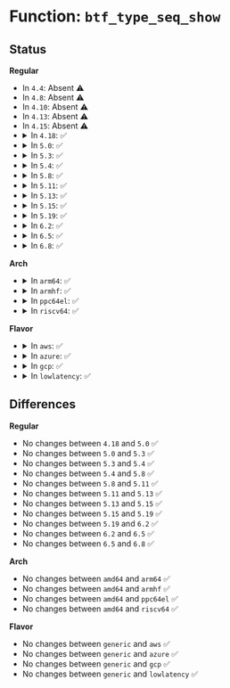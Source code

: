 # Function: <code>btf_type_seq_show</code>

## Status
<b>Regular</b>
<ul>
<li>
In <code>4.4</code>: Absent ⚠️
</li>
<li>
In <code>4.8</code>: Absent ⚠️
</li>
<li>
In <code>4.10</code>: Absent ⚠️
</li>
<li>
In <code>4.13</code>: Absent ⚠️
</li>
<li>
In <code>4.15</code>: Absent ⚠️
</li>
<li>
<details>
<summary>In <code>4.18</code>: ✅</summary>

```c
void btf_type_seq_show(const struct btf *btf, u32 type_id, void *obj, struct seq_file *m);
```

**Collision:** Unique Global

**Inline:** No

**Transformation:** False

**Instances:**

```
In kernel/bpf/btf.c (ffffffff811c87b0)
Location: kernel/bpf/btf.c:2229
Inline: False
Direct callers:
  - kernel/bpf/arraymap.c:array_map_seq_show_elem
```
**Symbols:**

```
ffffffff811c87b0-ffffffff811c87f5: btf_type_seq_show (STB_GLOBAL)
```
</details>
</li>
<li>
<details>
<summary>In <code>5.0</code>: ✅</summary>

```c
void btf_type_seq_show(const struct btf *btf, u32 type_id, void *obj, struct seq_file *m);
```

**Collision:** Unique Global

**Inline:** No

**Transformation:** False

**Instances:**

```
In kernel/bpf/btf.c (ffffffff811dc600)
Location: kernel/bpf/btf.c:2881
Inline: False
Direct callers:
  - kernel/bpf/hashtab.c:htab_percpu_map_seq_show_elem
  - kernel/bpf/hashtab.c:htab_percpu_map_seq_show_elem
  - kernel/bpf/hashtab.c:htab_map_seq_show_elem
  - kernel/bpf/hashtab.c:htab_map_seq_show_elem
  - kernel/bpf/arraymap.c:prog_array_map_seq_show_elem
  - kernel/bpf/arraymap.c:percpu_array_map_seq_show_elem
  - kernel/bpf/arraymap.c:array_map_seq_show_elem
  - kernel/bpf/local_storage.c:cgroup_storage_seq_show_elem
  - kernel/bpf/local_storage.c:cgroup_storage_seq_show_elem
  - kernel/bpf/local_storage.c:cgroup_storage_seq_show_elem
```
**Symbols:**

```
ffffffff811dc600-ffffffff811dc645: btf_type_seq_show (STB_GLOBAL)
```
</details>
</li>
<li>
<details>
<summary>In <code>5.3</code>: ✅</summary>

```c
void btf_type_seq_show(const struct btf *btf, u32 type_id, void *obj, struct seq_file *m);
```

**Collision:** Unique Global

**Inline:** No

**Transformation:** False

**Instances:**

```
In kernel/bpf/btf.c (ffffffff811f1d60)
Location: kernel/bpf/btf.c:3371
Inline: False
Direct callers:
  - kernel/bpf/hashtab.c:htab_percpu_map_seq_show_elem
  - kernel/bpf/hashtab.c:htab_percpu_map_seq_show_elem
  - kernel/bpf/hashtab.c:htab_map_seq_show_elem
  - kernel/bpf/hashtab.c:htab_map_seq_show_elem
  - kernel/bpf/arraymap.c:prog_array_map_seq_show_elem
  - kernel/bpf/arraymap.c:percpu_array_map_seq_show_elem
  - kernel/bpf/arraymap.c:array_map_seq_show_elem
  - kernel/bpf/local_storage.c:cgroup_storage_seq_show_elem
  - kernel/bpf/local_storage.c:cgroup_storage_seq_show_elem
  - kernel/bpf/local_storage.c:cgroup_storage_seq_show_elem
```
**Symbols:**

```
ffffffff811f1d60-ffffffff811f1da8: btf_type_seq_show (STB_GLOBAL)
```
</details>
</li>
<li>
<details>
<summary>In <code>5.4</code>: ✅</summary>

```c
void btf_type_seq_show(const struct btf *btf, u32 type_id, void *obj, struct seq_file *m);
```

**Collision:** Unique Global

**Inline:** No

**Transformation:** False

**Instances:**

```
In kernel/bpf/btf.c (ffffffff811fe470)
Location: kernel/bpf/btf.c:3370
Inline: False
Direct callers:
  - kernel/bpf/hashtab.c:htab_percpu_map_seq_show_elem
  - kernel/bpf/hashtab.c:htab_percpu_map_seq_show_elem
  - kernel/bpf/hashtab.c:htab_map_seq_show_elem
  - kernel/bpf/hashtab.c:htab_map_seq_show_elem
  - kernel/bpf/arraymap.c:prog_array_map_seq_show_elem
  - kernel/bpf/arraymap.c:percpu_array_map_seq_show_elem
  - kernel/bpf/arraymap.c:array_map_seq_show_elem
  - kernel/bpf/local_storage.c:cgroup_storage_seq_show_elem
  - kernel/bpf/local_storage.c:cgroup_storage_seq_show_elem
  - kernel/bpf/local_storage.c:cgroup_storage_seq_show_elem
```
**Symbols:**

```
ffffffff811fe470-ffffffff811fe4b8: btf_type_seq_show (STB_GLOBAL)
```
</details>
</li>
<li>
<details>
<summary>In <code>5.8</code>: ✅</summary>

```c
void btf_type_seq_show(const struct btf *btf, u32 type_id, void *obj, struct seq_file *m);
```

**Collision:** Unique Global

**Inline:** No

**Transformation:** False

**Instances:**

```
In kernel/bpf/btf.c (ffffffff81225d60)
Location: kernel/bpf/btf.c:4562
Inline: False
Direct callers:
  - kernel/bpf/hashtab.c:htab_percpu_map_seq_show_elem
  - kernel/bpf/hashtab.c:htab_percpu_map_seq_show_elem
  - kernel/bpf/hashtab.c:htab_map_seq_show_elem
  - kernel/bpf/hashtab.c:htab_map_seq_show_elem
  - kernel/bpf/arraymap.c:prog_array_map_seq_show_elem
  - kernel/bpf/arraymap.c:percpu_array_map_seq_show_elem
  - kernel/bpf/arraymap.c:array_map_seq_show_elem
  - kernel/bpf/local_storage.c:cgroup_storage_seq_show_elem
  - kernel/bpf/local_storage.c:cgroup_storage_seq_show_elem
  - kernel/bpf/local_storage.c:cgroup_storage_seq_show_elem
  - kernel/bpf/bpf_struct_ops.c:bpf_struct_ops_map_seq_show_elem
```
**Symbols:**

```
ffffffff81225d60-ffffffff81225da8: btf_type_seq_show (STB_GLOBAL)
```
</details>
</li>
<li>
<details>
<summary>In <code>5.11</code>: ✅</summary>

```c
void btf_type_seq_show(const struct btf *btf, u32 type_id, void *obj, struct seq_file *m);
```

**Collision:** Unique Global

**Inline:** No

**Transformation:** False

**Instances:**

```
In kernel/bpf/btf.c (ffffffff8122c7c0)
Location: kernel/bpf/btf.c:5518
Inline: False
Direct callers:
  - kernel/bpf/hashtab.c:htab_percpu_map_seq_show_elem
  - kernel/bpf/hashtab.c:htab_percpu_map_seq_show_elem
  - kernel/bpf/hashtab.c:htab_map_seq_show_elem
  - kernel/bpf/hashtab.c:htab_map_seq_show_elem
  - kernel/bpf/arraymap.c:prog_array_map_seq_show_elem
  - kernel/bpf/arraymap.c:percpu_array_map_seq_show_elem
  - kernel/bpf/arraymap.c:array_map_seq_show_elem
  - kernel/bpf/local_storage.c:cgroup_storage_seq_show_elem
  - kernel/bpf/local_storage.c:cgroup_storage_seq_show_elem
  - kernel/bpf/local_storage.c:cgroup_storage_seq_show_elem
  - kernel/bpf/bpf_struct_ops.c:bpf_struct_ops_map_seq_show_elem
```
**Symbols:**

```
ffffffff8122c7c0-ffffffff8122c7d6: btf_type_seq_show (STB_GLOBAL)
```
</details>
</li>
<li>
<details>
<summary>In <code>5.13</code>: ✅</summary>

```c
void btf_type_seq_show(const struct btf *btf, u32 type_id, void *obj, struct seq_file *m);
```

**Collision:** Unique Global

**Inline:** No

**Transformation:** False

**Instances:**

```
In kernel/bpf/btf.c (ffffffff81231580)
Location: kernel/bpf/btf.c:5711
Inline: False
Direct callers:
  - kernel/bpf/hashtab.c:htab_percpu_map_seq_show_elem
  - kernel/bpf/hashtab.c:htab_percpu_map_seq_show_elem
  - kernel/bpf/hashtab.c:htab_map_seq_show_elem
  - kernel/bpf/hashtab.c:htab_map_seq_show_elem
  - kernel/bpf/arraymap.c:prog_array_map_seq_show_elem
  - kernel/bpf/arraymap.c:percpu_array_map_seq_show_elem
  - kernel/bpf/arraymap.c:array_map_seq_show_elem
  - kernel/bpf/local_storage.c:cgroup_storage_seq_show_elem
  - kernel/bpf/local_storage.c:cgroup_storage_seq_show_elem
  - kernel/bpf/local_storage.c:cgroup_storage_seq_show_elem
  - kernel/bpf/bpf_struct_ops.c:bpf_struct_ops_map_seq_show_elem
```
**Symbols:**

```
ffffffff81231580-ffffffff81231596: btf_type_seq_show (STB_GLOBAL)
```
</details>
</li>
<li>
<details>
<summary>In <code>5.15</code>: ✅</summary>

```c
void btf_type_seq_show(const struct btf *btf, u32 type_id, void *obj, struct seq_file *m);
```

**Collision:** Unique Global

**Inline:** No

**Transformation:** False

**Instances:**

```
In kernel/bpf/btf.c (ffffffff8126a510)
Location: kernel/bpf/btf.c:5764
Inline: False
Direct callers:
  - kernel/bpf/hashtab.c:htab_percpu_map_seq_show_elem
  - kernel/bpf/hashtab.c:htab_percpu_map_seq_show_elem
  - kernel/bpf/hashtab.c:htab_map_seq_show_elem
  - kernel/bpf/hashtab.c:htab_map_seq_show_elem
  - kernel/bpf/arraymap.c:prog_array_map_seq_show_elem
  - kernel/bpf/arraymap.c:percpu_array_map_seq_show_elem
  - kernel/bpf/arraymap.c:array_map_seq_show_elem
  - kernel/bpf/local_storage.c:cgroup_storage_seq_show_elem
  - kernel/bpf/local_storage.c:cgroup_storage_seq_show_elem
  - kernel/bpf/local_storage.c:cgroup_storage_seq_show_elem
  - kernel/bpf/bpf_struct_ops.c:bpf_struct_ops_map_seq_show_elem
```
**Symbols:**

```
ffffffff8126a510-ffffffff8126a526: btf_type_seq_show (STB_GLOBAL)
```
</details>
</li>
<li>
<details>
<summary>In <code>5.19</code>: ✅</summary>

```c
void btf_type_seq_show(const struct btf *btf, u32 type_id, void *obj, struct seq_file *m);
```

**Collision:** Unique Global

**Inline:** No

**Transformation:** False

**Instances:**

```
In kernel/bpf/btf.c (ffffffff812b7300)
Location: kernel/bpf/btf.c:6497
Inline: False
Direct callers:
  - kernel/bpf/hashtab.c:htab_percpu_map_seq_show_elem
  - kernel/bpf/hashtab.c:htab_percpu_map_seq_show_elem
  - kernel/bpf/hashtab.c:htab_map_seq_show_elem
  - kernel/bpf/hashtab.c:htab_map_seq_show_elem
  - kernel/bpf/arraymap.c:prog_array_map_seq_show_elem
  - kernel/bpf/arraymap.c:percpu_array_map_seq_show_elem
  - kernel/bpf/arraymap.c:array_map_seq_show_elem
  - kernel/bpf/local_storage.c:cgroup_storage_seq_show_elem
  - kernel/bpf/local_storage.c:cgroup_storage_seq_show_elem
  - kernel/bpf/local_storage.c:cgroup_storage_seq_show_elem
  - kernel/bpf/bpf_struct_ops.c:bpf_struct_ops_map_seq_show_elem
```
**Symbols:**

```
ffffffff812b7300-ffffffff812b7327: btf_type_seq_show (STB_GLOBAL)
```
</details>
</li>
<li>
<details>
<summary>In <code>6.2</code>: ✅</summary>

```c
void btf_type_seq_show(const struct btf *btf, u32 type_id, void *obj, struct seq_file *m);
```

**Collision:** Unique Global

**Inline:** No

**Transformation:** False

**Instances:**

```
In kernel/bpf/btf.c (ffffffff81318920)
Location: kernel/bpf/btf.c:6988
Inline: False
Direct callers:
  - kernel/bpf/hashtab.c:htab_percpu_map_seq_show_elem
  - kernel/bpf/hashtab.c:htab_percpu_map_seq_show_elem
  - kernel/bpf/hashtab.c:htab_map_seq_show_elem
  - kernel/bpf/hashtab.c:htab_map_seq_show_elem
  - kernel/bpf/arraymap.c:prog_array_map_seq_show_elem
  - kernel/bpf/arraymap.c:percpu_array_map_seq_show_elem
  - kernel/bpf/arraymap.c:array_map_seq_show_elem
  - kernel/bpf/local_storage.c:cgroup_storage_seq_show_elem
  - kernel/bpf/local_storage.c:cgroup_storage_seq_show_elem
  - kernel/bpf/local_storage.c:cgroup_storage_seq_show_elem
  - kernel/bpf/bpf_struct_ops.c:bpf_struct_ops_map_seq_show_elem
```
**Symbols:**

```
ffffffff81318920-ffffffff81318947: btf_type_seq_show (STB_GLOBAL)
```
</details>
</li>
<li>
<details>
<summary>In <code>6.5</code>: ✅</summary>

```c
void btf_type_seq_show(const struct btf *btf, u32 type_id, void *obj, struct seq_file *m);
```

**Collision:** Unique Global

**Inline:** No

**Transformation:** False

**Instances:**

```
In kernel/bpf/btf.c (ffffffff81348810)
Location: kernel/bpf/btf.c:7090
Inline: False
Direct callers:
  - kernel/bpf/hashtab.c:htab_percpu_map_seq_show_elem
  - kernel/bpf/hashtab.c:htab_percpu_map_seq_show_elem
  - kernel/bpf/hashtab.c:htab_map_seq_show_elem
  - kernel/bpf/hashtab.c:htab_map_seq_show_elem
  - kernel/bpf/arraymap.c:prog_array_map_seq_show_elem
  - kernel/bpf/arraymap.c:percpu_array_map_seq_show_elem
  - kernel/bpf/arraymap.c:array_map_seq_show_elem
  - kernel/bpf/local_storage.c:cgroup_storage_seq_show_elem
  - kernel/bpf/local_storage.c:cgroup_storage_seq_show_elem
  - kernel/bpf/local_storage.c:cgroup_storage_seq_show_elem
  - kernel/bpf/bpf_struct_ops.c:bpf_struct_ops_map_seq_show_elem
```
**Symbols:**

```
ffffffff81348810-ffffffff81348837: btf_type_seq_show (STB_GLOBAL)
```
</details>
</li>
<li>
<details>
<summary>In <code>6.8</code>: ✅</summary>

```c
void btf_type_seq_show(const struct btf *btf, u32 type_id, void *obj, struct seq_file *m);
```

**Collision:** Unique Global

**Inline:** No

**Transformation:** False

**Instances:**

```
In kernel/bpf/btf.c (ffffffff8136ef40)
Location: kernel/bpf/btf.c:7154
Inline: False
Direct callers:
  - kernel/bpf/hashtab.c:htab_percpu_map_seq_show_elem
  - kernel/bpf/hashtab.c:htab_percpu_map_seq_show_elem
  - kernel/bpf/hashtab.c:htab_map_seq_show_elem
  - kernel/bpf/hashtab.c:htab_map_seq_show_elem
  - kernel/bpf/arraymap.c:prog_array_map_seq_show_elem
  - kernel/bpf/arraymap.c:percpu_array_map_seq_show_elem
  - kernel/bpf/arraymap.c:array_map_seq_show_elem
  - kernel/bpf/local_storage.c:cgroup_storage_seq_show_elem
  - kernel/bpf/local_storage.c:cgroup_storage_seq_show_elem
  - kernel/bpf/local_storage.c:cgroup_storage_seq_show_elem
  - kernel/bpf/bpf_struct_ops.c:bpf_struct_ops_map_seq_show_elem
```
**Symbols:**

```
ffffffff8136ef40-ffffffff8136ef67: btf_type_seq_show (STB_GLOBAL)
```
</details>
</li>
</ul>
<b>Arch</b>
<ul>
<li>
<details>
<summary>In <code>arm64</code>: ✅</summary>

```c
void btf_type_seq_show(const struct btf *btf, u32 type_id, void *obj, struct seq_file *m);
```

**Collision:** Unique Global

**Inline:** No

**Transformation:** False

**Instances:**

```
In kernel/bpf/btf.c (ffff800010285478)
Location: kernel/bpf/btf.c:3370
Inline: False
Direct callers:
  - kernel/bpf/hashtab.c:htab_percpu_map_seq_show_elem
  - kernel/bpf/hashtab.c:htab_percpu_map_seq_show_elem
  - kernel/bpf/hashtab.c:htab_map_seq_show_elem
  - kernel/bpf/hashtab.c:htab_map_seq_show_elem
  - kernel/bpf/arraymap.c:prog_array_map_seq_show_elem
  - kernel/bpf/arraymap.c:percpu_array_map_seq_show_elem
  - kernel/bpf/arraymap.c:array_map_seq_show_elem
  - kernel/bpf/local_storage.c:cgroup_storage_seq_show_elem
  - kernel/bpf/local_storage.c:cgroup_storage_seq_show_elem
  - kernel/bpf/local_storage.c:cgroup_storage_seq_show_elem
```
**Symbols:**

```
ffff800010285478-ffff8000102854fc: btf_type_seq_show (STB_GLOBAL)
```
</details>
</li>
<li>
<details>
<summary>In <code>armhf</code>: ✅</summary>

```c
void btf_type_seq_show(const struct btf *btf, u32 type_id, void *obj, struct seq_file *m);
```

**Collision:** Unique Global

**Inline:** No

**Transformation:** False

**Instances:**

```
In kernel/bpf/btf.c (c04b5a7c)
Location: kernel/bpf/btf.c:3370
Inline: False
Direct callers:
  - kernel/bpf/hashtab.c:htab_percpu_map_seq_show_elem
  - kernel/bpf/hashtab.c:htab_percpu_map_seq_show_elem
  - kernel/bpf/hashtab.c:htab_map_seq_show_elem
  - kernel/bpf/hashtab.c:htab_map_seq_show_elem
  - kernel/bpf/arraymap.c:prog_array_map_seq_show_elem
  - kernel/bpf/arraymap.c:percpu_array_map_seq_show_elem
  - kernel/bpf/arraymap.c:array_map_seq_show_elem
  - kernel/bpf/local_storage.c:cgroup_storage_seq_show_elem
  - kernel/bpf/local_storage.c:cgroup_storage_seq_show_elem
  - kernel/bpf/local_storage.c:cgroup_storage_seq_show_elem
```
**Symbols:**

```
c04b5a7c-c04b5ae8: btf_type_seq_show (STB_GLOBAL)
```
</details>
</li>
<li>
<details>
<summary>In <code>ppc64el</code>: ✅</summary>

```c
void btf_type_seq_show(const struct btf *btf, u32 type_id, void *obj, struct seq_file *m);
```

**Collision:** Unique Global

**Inline:** No

**Transformation:** False

**Instances:**

```
In kernel/bpf/btf.c (c0000000003301f0)
Location: kernel/bpf/btf.c:3370
Inline: False
Direct callers:
  - kernel/bpf/hashtab.c:htab_percpu_map_seq_show_elem
  - kernel/bpf/hashtab.c:htab_percpu_map_seq_show_elem
  - kernel/bpf/hashtab.c:htab_map_seq_show_elem
  - kernel/bpf/hashtab.c:htab_map_seq_show_elem
  - kernel/bpf/arraymap.c:prog_array_map_seq_show_elem
  - kernel/bpf/arraymap.c:percpu_array_map_seq_show_elem
  - kernel/bpf/arraymap.c:array_map_seq_show_elem
  - kernel/bpf/local_storage.c:cgroup_storage_seq_show_elem
  - kernel/bpf/local_storage.c:cgroup_storage_seq_show_elem
  - kernel/bpf/local_storage.c:cgroup_storage_seq_show_elem
```
**Symbols:**

```
c0000000003301f0-c0000000003302b4: btf_type_seq_show (STB_GLOBAL)
```
</details>
</li>
<li>
<details>
<summary>In <code>riscv64</code>: ✅</summary>

```c
void btf_type_seq_show(const struct btf *btf, u32 type_id, void *obj, struct seq_file *m);
```

**Collision:** Unique Global

**Inline:** No

**Transformation:** False

**Instances:**

```
In kernel/bpf/btf.c (ffffffe0001ba898)
Location: kernel/bpf/btf.c:3370
Inline: False
Direct callers:
  - kernel/bpf/hashtab.c:htab_percpu_map_seq_show_elem
  - kernel/bpf/hashtab.c:htab_percpu_map_seq_show_elem
  - kernel/bpf/hashtab.c:htab_map_seq_show_elem
  - kernel/bpf/hashtab.c:htab_map_seq_show_elem
  - kernel/bpf/arraymap.c:prog_array_map_seq_show_elem
  - kernel/bpf/arraymap.c:percpu_array_map_seq_show_elem
  - kernel/bpf/arraymap.c:array_map_seq_show_elem
  - kernel/bpf/local_storage.c:cgroup_storage_seq_show_elem
  - kernel/bpf/local_storage.c:cgroup_storage_seq_show_elem
  - kernel/bpf/local_storage.c:cgroup_storage_seq_show_elem
```
**Symbols:**

```
ffffffe0001ba898-ffffffe0001ba904: btf_type_seq_show (STB_GLOBAL)
```
</details>
</li>
</ul>
<b>Flavor</b>
<ul>
<li>
<details>
<summary>In <code>aws</code>: ✅</summary>

```c
void btf_type_seq_show(const struct btf *btf, u32 type_id, void *obj, struct seq_file *m);
```

**Collision:** Unique Global

**Inline:** No

**Transformation:** False

**Instances:**

```
In kernel/bpf/btf.c (ffffffff811f6a90)
Location: kernel/bpf/btf.c:3370
Inline: False
Direct callers:
  - kernel/bpf/hashtab.c:htab_percpu_map_seq_show_elem
  - kernel/bpf/hashtab.c:htab_percpu_map_seq_show_elem
  - kernel/bpf/hashtab.c:htab_map_seq_show_elem
  - kernel/bpf/hashtab.c:htab_map_seq_show_elem
  - kernel/bpf/arraymap.c:prog_array_map_seq_show_elem
  - kernel/bpf/arraymap.c:percpu_array_map_seq_show_elem
  - kernel/bpf/arraymap.c:array_map_seq_show_elem
  - kernel/bpf/local_storage.c:cgroup_storage_seq_show_elem
  - kernel/bpf/local_storage.c:cgroup_storage_seq_show_elem
  - kernel/bpf/local_storage.c:cgroup_storage_seq_show_elem
```
**Symbols:**

```
ffffffff811f6a90-ffffffff811f6ad8: btf_type_seq_show (STB_GLOBAL)
```
</details>
</li>
<li>
<details>
<summary>In <code>azure</code>: ✅</summary>

```c
void btf_type_seq_show(const struct btf *btf, u32 type_id, void *obj, struct seq_file *m);
```

**Collision:** Unique Global

**Inline:** No

**Transformation:** False

**Instances:**

```
In kernel/bpf/btf.c (ffffffff811e97e0)
Location: kernel/bpf/btf.c:3370
Inline: False
Direct callers:
  - kernel/bpf/hashtab.c:htab_percpu_map_seq_show_elem
  - kernel/bpf/hashtab.c:htab_percpu_map_seq_show_elem
  - kernel/bpf/hashtab.c:htab_map_seq_show_elem
  - kernel/bpf/hashtab.c:htab_map_seq_show_elem
  - kernel/bpf/arraymap.c:prog_array_map_seq_show_elem
  - kernel/bpf/arraymap.c:percpu_array_map_seq_show_elem
  - kernel/bpf/arraymap.c:array_map_seq_show_elem
  - kernel/bpf/local_storage.c:cgroup_storage_seq_show_elem
  - kernel/bpf/local_storage.c:cgroup_storage_seq_show_elem
  - kernel/bpf/local_storage.c:cgroup_storage_seq_show_elem
```
**Symbols:**

```
ffffffff811e97e0-ffffffff811e9828: btf_type_seq_show (STB_GLOBAL)
```
</details>
</li>
<li>
<details>
<summary>In <code>gcp</code>: ✅</summary>

```c
void btf_type_seq_show(const struct btf *btf, u32 type_id, void *obj, struct seq_file *m);
```

**Collision:** Unique Global

**Inline:** No

**Transformation:** False

**Instances:**

```
In kernel/bpf/btf.c (ffffffff811f4860)
Location: kernel/bpf/btf.c:3370
Inline: False
Direct callers:
  - kernel/bpf/hashtab.c:htab_percpu_map_seq_show_elem
  - kernel/bpf/hashtab.c:htab_percpu_map_seq_show_elem
  - kernel/bpf/hashtab.c:htab_map_seq_show_elem
  - kernel/bpf/hashtab.c:htab_map_seq_show_elem
  - kernel/bpf/arraymap.c:prog_array_map_seq_show_elem
  - kernel/bpf/arraymap.c:percpu_array_map_seq_show_elem
  - kernel/bpf/arraymap.c:array_map_seq_show_elem
  - kernel/bpf/local_storage.c:cgroup_storage_seq_show_elem
  - kernel/bpf/local_storage.c:cgroup_storage_seq_show_elem
  - kernel/bpf/local_storage.c:cgroup_storage_seq_show_elem
```
**Symbols:**

```
ffffffff811f4860-ffffffff811f48a8: btf_type_seq_show (STB_GLOBAL)
```
</details>
</li>
<li>
<details>
<summary>In <code>lowlatency</code>: ✅</summary>

```c
void btf_type_seq_show(const struct btf *btf, u32 type_id, void *obj, struct seq_file *m);
```

**Collision:** Unique Global

**Inline:** No

**Transformation:** False

**Instances:**

```
In kernel/bpf/btf.c (ffffffff81202d70)
Location: kernel/bpf/btf.c:3370
Inline: False
Direct callers:
  - kernel/bpf/hashtab.c:htab_percpu_map_seq_show_elem
  - kernel/bpf/hashtab.c:htab_percpu_map_seq_show_elem
  - kernel/bpf/hashtab.c:htab_map_seq_show_elem
  - kernel/bpf/hashtab.c:htab_map_seq_show_elem
  - kernel/bpf/arraymap.c:prog_array_map_seq_show_elem
  - kernel/bpf/arraymap.c:percpu_array_map_seq_show_elem
  - kernel/bpf/arraymap.c:array_map_seq_show_elem
  - kernel/bpf/local_storage.c:cgroup_storage_seq_show_elem
  - kernel/bpf/local_storage.c:cgroup_storage_seq_show_elem
  - kernel/bpf/local_storage.c:cgroup_storage_seq_show_elem
```
**Symbols:**

```
ffffffff81202d70-ffffffff81202db8: btf_type_seq_show (STB_GLOBAL)
```
</details>
</li>
</ul>

## Differences
<b>Regular</b>
<ul>
<li>
No changes between <code>4.18</code> and <code>5.0</code> ✅
</li>
<li>
No changes between <code>5.0</code> and <code>5.3</code> ✅
</li>
<li>
No changes between <code>5.3</code> and <code>5.4</code> ✅
</li>
<li>
No changes between <code>5.4</code> and <code>5.8</code> ✅
</li>
<li>
No changes between <code>5.8</code> and <code>5.11</code> ✅
</li>
<li>
No changes between <code>5.11</code> and <code>5.13</code> ✅
</li>
<li>
No changes between <code>5.13</code> and <code>5.15</code> ✅
</li>
<li>
No changes between <code>5.15</code> and <code>5.19</code> ✅
</li>
<li>
No changes between <code>5.19</code> and <code>6.2</code> ✅
</li>
<li>
No changes between <code>6.2</code> and <code>6.5</code> ✅
</li>
<li>
No changes between <code>6.5</code> and <code>6.8</code> ✅
</li>
</ul>
<b>Arch</b>
<ul>
<li>
No changes between <code>amd64</code> and <code>arm64</code> ✅
</li>
<li>
No changes between <code>amd64</code> and <code>armhf</code> ✅
</li>
<li>
No changes between <code>amd64</code> and <code>ppc64el</code> ✅
</li>
<li>
No changes between <code>amd64</code> and <code>riscv64</code> ✅
</li>
</ul>
<b>Flavor</b>
<ul>
<li>
No changes between <code>generic</code> and <code>aws</code> ✅
</li>
<li>
No changes between <code>generic</code> and <code>azure</code> ✅
</li>
<li>
No changes between <code>generic</code> and <code>gcp</code> ✅
</li>
<li>
No changes between <code>generic</code> and <code>lowlatency</code> ✅
</li>
</ul>
